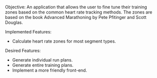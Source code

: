 Objective: An application that allows the user to fine tune their training zones
based on the common heart rate tracking methods. The zones are based on the book
Advanced Marathoning by Pete Pfitinger and Scott Douglas.

Implemented Features:

- Calculate heart rate zones for most segment types.

Desired Features:

- Generate individual run plans.
- Generate entire training plans.
- Implement a more friendly front-end.
